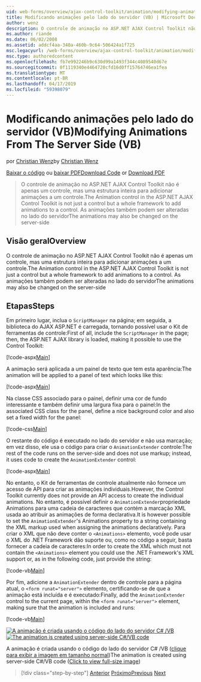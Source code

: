 ```yaml
---
uid: web-forms/overview/ajax-control-toolkit/animation/modifying-animations-from-the-server-side-vb
title: Modificando animações pelo lado do servidor (VB) | Microsoft Docs
author: wenz
description: O controle de animação no ASP.NET AJAX Control Toolkit não é apenas um controle, mas uma estrutura inteira para adicionar animações a um controle. As animações podem também...
ms.author: riande
ms.date: 06/02/2008
ms.assetid: addcf4aa-340a-460b-9c64-506424a1f725
msc.legacyurl: /web-forms/overview/ajax-control-toolkit/animation/modifying-animations-from-the-server-side-vb
msc.type: authoredcontent
ms.openlocfilehash: fb7e992246b9c630d99a1493f344c4089540d67e
ms.sourcegitcommit: 0f1119340e4464720cfd16d0ff15764746ea1fea
ms.translationtype: MT
ms.contentlocale: pt-BR
ms.lasthandoff: 04/17/2019
ms.locfileid: "59398079"
---
```

# <a name="modifying-animations-from-the-server-side-vb"></a><span data-ttu-id="6f232-104">Modificando animações pelo lado do servidor (VB)</span><span class="sxs-lookup"><span data-stu-id="6f232-104">Modifying Animations From The Server Side (VB)</span></span>

<span data-ttu-id="6f232-105">por [Christian Wenz](https://github.com/wenz)</span><span class="sxs-lookup"><span data-stu-id="6f232-105">by [Christian Wenz](https://github.com/wenz)</span></span>

<span data-ttu-id="6f232-106">[Baixar o código](http://download.microsoft.com/download/f/9/a/f9a26acd-8df4-4484-8a18-199e4598f411/Animation9.vb.zip) ou [baixar PDF](http://download.microsoft.com/download/6/7/1/6718d452-ff89-4d3f-a90e-c74ec2d636a3/animation9VB.pdf)</span><span class="sxs-lookup"><span data-stu-id="6f232-106">[Download Code](http://download.microsoft.com/download/f/9/a/f9a26acd-8df4-4484-8a18-199e4598f411/Animation9.vb.zip) or [Download PDF](http://download.microsoft.com/download/6/7/1/6718d452-ff89-4d3f-a90e-c74ec2d636a3/animation9VB.pdf)</span></span>

> <span data-ttu-id="6f232-107">O controle de animação no ASP.NET AJAX Control Toolkit não é apenas um controle, mas uma estrutura inteira para adicionar animações a um controle.</span><span class="sxs-lookup"><span data-stu-id="6f232-107">The Animation control in the ASP.NET AJAX Control Toolkit is not just a control but a whole framework to add animations to a control.</span></span> <span data-ttu-id="6f232-108">As animações também podem ser alteradas no lado do servidor</span><span class="sxs-lookup"><span data-stu-id="6f232-108">The animations may also be changed on the server-side</span></span>


## <a name="overview"></a><span data-ttu-id="6f232-109">Visão geral</span><span class="sxs-lookup"><span data-stu-id="6f232-109">Overview</span></span>

<span data-ttu-id="6f232-110">O controle de animação no ASP.NET AJAX Control Toolkit não é apenas um controle, mas uma estrutura inteira para adicionar animações a um controle.</span><span class="sxs-lookup"><span data-stu-id="6f232-110">The Animation control in the ASP.NET AJAX Control Toolkit is not just a control but a whole framework to add animations to a control.</span></span> <span data-ttu-id="6f232-111">As animações também podem ser alteradas no lado do servidor</span><span class="sxs-lookup"><span data-stu-id="6f232-111">The animations may also be changed on the server-side</span></span>

## <a name="steps"></a><span data-ttu-id="6f232-112">Etapas</span><span class="sxs-lookup"><span data-stu-id="6f232-112">Steps</span></span>

<span data-ttu-id="6f232-113">Em primeiro lugar, inclua o `ScriptManager` na página; em seguida, a biblioteca do AJAX ASP.NET é carregada, tornando possível usar o Kit de ferramentas de controle:</span><span class="sxs-lookup"><span data-stu-id="6f232-113">First of all, include the `ScriptManager` in the page; then, the ASP.NET AJAX library is loaded, making it possible to use the Control Toolkit:</span></span>

[!code-aspx[Main](modifying-animations-from-the-server-side-vb/samples/sample1.aspx)]

<span data-ttu-id="6f232-114">A animação será aplicada a um painel de texto que tem esta aparência:</span><span class="sxs-lookup"><span data-stu-id="6f232-114">The animation will be applied to a panel of text which looks like this:</span></span>

[!code-aspx[Main](modifying-animations-from-the-server-side-vb/samples/sample2.aspx)]

<span data-ttu-id="6f232-115">Na classe CSS associado para o painel, definir uma cor de fundo interessante e também definir uma largura fixa para o painel:</span><span class="sxs-lookup"><span data-stu-id="6f232-115">In the associated CSS class for the panel, define a nice background color and also set a fixed width for the panel:</span></span>

[!code-css[Main](modifying-animations-from-the-server-side-vb/samples/sample3.css)]

<span data-ttu-id="6f232-116">O restante do código é executado no lado do servidor e não usa marcação; em vez disso, ele usa o código para criar o `AnimationExtender` controle:</span><span class="sxs-lookup"><span data-stu-id="6f232-116">The rest of the code runs on the server-side and does not use markup; instead, it uses code to create the `AnimationExtender` control:</span></span>

[!code-aspx[Main](modifying-animations-from-the-server-side-vb/samples/sample4.aspx)]

<span data-ttu-id="6f232-117">No entanto, o Kit de ferramentas de controle atualmente não fornece um acesso de API para criar as animações individuais.</span><span class="sxs-lookup"><span data-stu-id="6f232-117">However, the Control Toolkit currently does not provide an API access to create the individual animations.</span></span> <span data-ttu-id="6f232-118">No entanto, é possível definir o `AnimationExtender`propriedade Animations para uma cadeia de caracteres que contém a marcação XML usada ao atribuir as animações de forma declarativa.</span><span class="sxs-lookup"><span data-stu-id="6f232-118">It is however possible to set the `AnimationExtender`'s Animations property to a string containing the XML markup used when assigning the animations declaratively.</span></span> <span data-ttu-id="6f232-119">Para criar o XML que não deve conter o `<Animations>` elemento, você pode usar o XML do .NET Framework dão suporte ou, como no código a seguir, basta fornecer a cadeia de caracteres:</span><span class="sxs-lookup"><span data-stu-id="6f232-119">In order to create the XML which must not contain the `<Animations>` element you could use the .NET Framework's XML support or, as in the following code, just provide the string:</span></span>

[!code-vb[Main](modifying-animations-from-the-server-side-vb/samples/sample5.vb)]

<span data-ttu-id="6f232-120">Por fim, adicione a `AnimationExtender` dentro de controle para a página atual, o `<form runat="server">` elemento, certificando-se de que a animação está incluída e é executado:</span><span class="sxs-lookup"><span data-stu-id="6f232-120">Finally, add the `AnimationExtender` control to the current page, within the `<form runat="server">` element, making sure that the animation is included and runs:</span></span>

[!code-vb[Main](modifying-animations-from-the-server-side-vb/samples/sample6.vb)]


<span data-ttu-id="6f232-121">[![A animação é criada usando o código do lado do servidor C# /VB](modifying-animations-from-the-server-side-vb/_static/image2.png)](modifying-animations-from-the-server-side-vb/_static/image1.png)</span><span class="sxs-lookup"><span data-stu-id="6f232-121">[![The animation is created using server-side C#/VB code](modifying-animations-from-the-server-side-vb/_static/image2.png)](modifying-animations-from-the-server-side-vb/_static/image1.png)</span></span>

<span data-ttu-id="6f232-122">A animação é criada usando o código do lado do servidor C# /VB ([clique para exibir a imagem em tamanho normal](modifying-animations-from-the-server-side-vb/_static/image3.png))</span><span class="sxs-lookup"><span data-stu-id="6f232-122">The animation is created using server-side C#/VB code ([Click to view full-size image](modifying-animations-from-the-server-side-vb/_static/image3.png))</span></span>

> [!div class="step-by-step"]
> <span data-ttu-id="6f232-123">[Anterior](triggering-an-animation-in-another-control-vb.md)
> [Próximo](executing-animations-using-client-side-code-vb.md)</span><span class="sxs-lookup"><span data-stu-id="6f232-123">[Previous](triggering-an-animation-in-another-control-vb.md)
[Next](executing-animations-using-client-side-code-vb.md)</span></span>
